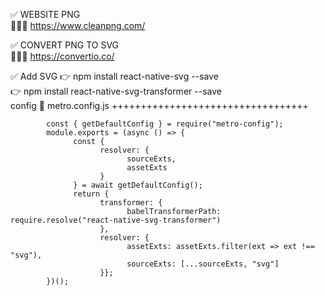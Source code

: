 ✅ WEBSITE PNG                                                                                   
📌📌📌 https://www.cleanpng.com/


✅ CONVERT PNG TO SVG                                                                                    
📌📌📌 https://convertio.co/


✅ Add SVG 
      👉 npm install react-native-svg --save                                                                                   
      👉 npm install react-native-svg-transformer --save                                                                                   
config
            🎊 metro.config.js 
            ++++++++++++++++++++++++++++++++++
            

            const { getDefaultConfig } = require("metro-config");
            module.exports = (async () => { 
                  const {  
                        resolver: { 
                              sourceExts, 
                              assetExts 
                        }  
                  } = await getDefaultConfig(); 
                  return {
                        transformer: {      
                              babelTransformerPath: require.resolve("react-native-svg-transformer")    
                        },    
                        resolver: {
                              assetExts: assetExts.filter(ext => ext !== "svg"),
                              sourceExts: [...sourceExts, "svg"]    
                        }};
            })();


